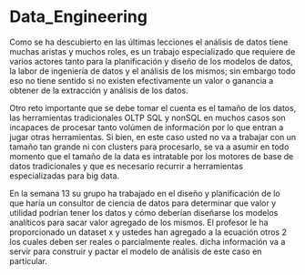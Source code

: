 # Data_Engineering
Como se ha descubierto en las últimas lecciones el análisis de datos tiene muchas aristas y muchos roles, es un trabajo especializado que requiere de varios actores tanto para la planificación y diseño de los modelos de datos, la labor de ingeniería de datos y el análisis de los mismos; sin embargo todo eso no tiene sentido si no existen efectivamente un valor o ganancia a obtener de la extracción y análisis de los datos.

Otro reto importante que se debe tomar el cuenta es el tamaño de los datos, las herramientas tradicionales OLTP SQL y nonSQL en muchos casos son incapaces de procesar tanto volúmen de información por lo que entran a jugar otras herramientas. Si bien, en este caso usted no va a trabajar con un tamaño tan grande ni con clusters para procesarlo, se va a asumir en todo momento que el tamaño de la data es intratable por los motores de base de datos tradicionales y que es necesario recurrir a herramientas especializadas para big data.

En la semana 13 su grupo ha trabajado en el diseño y planificación de lo que haría un consultor de ciencia de datos para determinar que valor y utilidad podrían tener los datos y cómo deberían diseñarse los modelos analíticos para sacar valor agregado de los mismos. El profesor le ha proporcionado un dataset x y ustedes han agregado a la ecuación otros 2 los cuales deben ser reales o parcialmente reales. dicha información va a servir para construir y pactar el modelo de análisis de este caso en particular.


